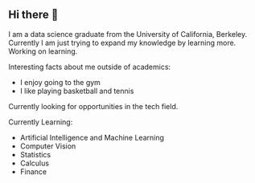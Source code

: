 ## Hi there 👋

I am a data science graduate from the University of California, Berkeley. Currently I am just trying to expand my knowledge by learning more. Working on learning.

Interesting facts about me outside of academics:
- I enjoy going to the gym
- I like playing basketball and tennis


Currently looking for opportunities in the tech field.
  
Currently Learning:

- Artificial Intelligence and Machine Learning
- Computer Vision
- Statistics
- Calculus
- Finance
  

<!--
**stevenyucodes/stevenyucodes** is a ✨ _special_ ✨ repository because its `README.md` (this file) appears on your GitHub profile.

Here are some ideas to get you started:

- 🔭 I’m currently working on machine learning
- 🌱 I’m currently learning ...
- 👯 I’m looking to collaborate on ...
- 🤔 I’m looking for help with ...
- 💬 Ask me about ...
- 📫 How to reach me: ...
- 😄 Pronouns: ...
- ⚡ Fun fact: ...
-->
